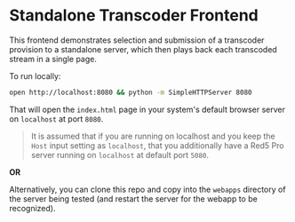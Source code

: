 # Standalone Transcoder Frontend

This frontend demonstrates selection and submission of a transcoder provision to a standalone server, which then plays back each transcoded stream in a single page.

To run locally:

```sh
open http://localhost:8080 && python -m SimpleHTTPServer 8080
```

That will open the `index.html` page in your system's default browser server on `localhost` at port `8080`.

> It is assumed that if you are running on localhost and you keep the `Host` input setting as `localhost`, that you additionally have a Red5 Pro server running on `localhost` at default port `5080`.

**OR**

Alternatively, you can clone this repo and copy into the `webapps` directory of the server being tested (and restart the server for the webapp to be recognized).
